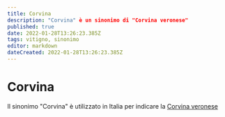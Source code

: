 ```yaml
---
title: Corvina
description: "Corvina" è un sinonimo di "Corvina veronese"
published: true
date: 2022-01-28T13:26:23.385Z
tags: vitigno, sinonimo
editor: markdown
dateCreated: 2022-01-28T13:26:23.385Z
---
```


# Corvina

Il sinonimo "Corvina" è utilizzato in Italia per indicare la [Corvina veronese](/vitigni/Italia/bacca-nera/corvina-veronese)